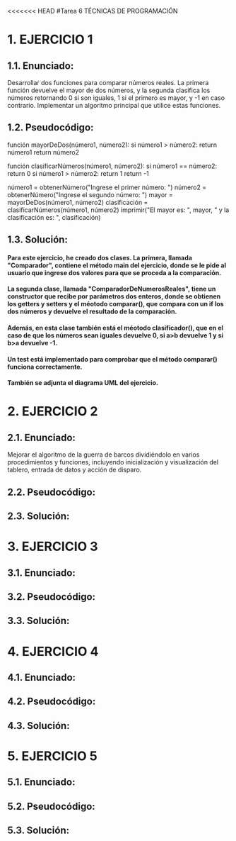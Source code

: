 <<<<<<< HEAD
#Tarea 6 TÉCNICAS DE PROGRAMACIÓN

# 1. EJERCICIO 1
## 1.1. Enunciado: 
Desarrollar dos funciones para comparar números reales.
La primera función devuelve el mayor de dos números, y la segunda clasifica los números retornando 0 si son iguales, 1 si el primero es mayor, y -1 en caso contrario.
Implementar un algoritmo principal que utilice estas funciones.
## 1.2. Pseudocódigo:
función mayorDeDos(número1, número2):
si número1 > número2:
return número1
return número2

función clasificarNúmeros(número1, número2):
si número1 == número2:
return 0
si número1 > número2:
return 1
return -1

número1 = obtenerNúmero("Ingrese el primer número: ")
número2 = obtenerNúmero("Ingrese el segundo número: ")
mayor = mayorDeDos(número1, número2)
clasificación = clasificarNúmeros(número1, número2)
imprimir("El mayor es: ", mayor, " y la clasificación es: ", clasificación)
## 1.3. Solución:
#### Para este ejercicio, he creado dos clases. La primera, llamada "Comparador", contiene el método main del ejercicio, donde se le pide al usuario que ingrese dos valores para que se proceda a la comparación. 
#### La segunda clase, llamada "ComparadorDeNumerosReales", tiene un constructor que recibe por parámetros dos enteros, donde se obtienen los getters y setters y el méotodo comparar(), que compara con un if los dos números y devuelve el resultado de la comparación.
#### Además, en esta clase también está el méotodo clasificador(), que en el caso de que los números sean iguales devuelve 0, si a>b devuelve 1 y si b>a devuelve -1.
#### Un test está implementado para comprobar que el método comparar() funciona correctamente.
#### También se adjunta el diagrama UML del ejercicio.
# 2. EJERCICIO 2
## 2.1. Enunciado:
Mejorar el algoritmo de la guerra de barcos dividiéndolo en varios procedimientos y funciones, incluyendo inicialización y visualización del tablero, entrada de datos y acción de disparo.
## 2.2. Pseudocódigo:
## 2.3. Solución:

# 3. EJERCICIO 3
## 3.1. Enunciado:
## 3.2. Pseudocódigo:
## 3.3. Solución:

# 4. EJERCICIO 4
## 4.1. Enunciado:
## 4.2. Pseudocódigo:
## 4.3. Solución:

# 5. EJERCICIO 5
## 5.1. Enunciado:
## 5.2. Pseudocódigo:
## 5.3. Solución:


